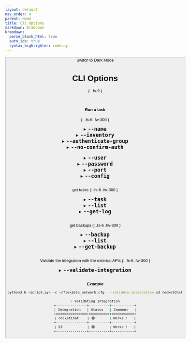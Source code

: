 ```yaml
---
layout: default
nav_order: 4
parent: Home
title: Cli Options
markdown: Kramdown
kramdown:
  parse_block_html: true
  auto_ids: true
  syntax_highlighter: coderay
---
```


<button class="btn js-toggle-dark-mode">Switch to Dark Mode

<script>
const toggleDarkMode = document.querySelector('.js-toggle-dark-mode');

jtd.addEvent(toggleDarkMode, 'click', function(){
  if (jtd.getTheme() === 'dark') {
    jtd.setTheme('light');
    toggleDarkMode.textContent = 'Switch to Dark Mode';
  } else {
    jtd.setTheme('dark');
    toggleDarkMode.textContent = 'Switch to Light Mode';
  }
});
</script>

# CLI Options
{: .fs-9 }


<br>

#### Run a task
{: .fs-6 .fw-300 }

<details markdown="1" id="--name">
  <summary markdown='span'> 
  <b style="font-size:20px"> <code>--name</code></b>
  </summary>
   The task name

   Required
   {: .label .label-yellow }
   
   > Each script run represents a task, Tasks state are stored.

   ---

</details>


<details markdown="1" id="--inventory">
  <summary markdown="span"> 
  <b style="font-size:20px"> <code>--inventory</code></b>
  </summary>
   A file that contains the devices to automate

   Optional
   {: .label .label-green }
   
   > This argument overrides the following option in the config file.
   >```ini
   >[general]
   >default_inventory = /etc/flexible-network/hosts
   >```

   ---

</details>

<details markdown="1" id="--authenticate-group">
  <summary markdown="span"> 
  <b style="font-size:20px"> <code>--authenticate-group</code></b>
  </summary>
   Provide an inventory group to authenticate
   
   Optional
   {: .label .label-green }



> **Note:** this option requires to specify the [`--user`](#--user) & [`--password`](#--password)  arguments 

> Example
```java
python3.6 test1.py -n task1 \
   --config user/flexible_network.cfg \
   --inventory user/hosts \
   --authenticate-group works \
   --user orange --password cisco1 --port 1113
```


<br>

<br>

-> This will update the `devices_dct` & `connected_devices_dct` attributes in the `Terminal_Task` class (Which you can access after you instantiate an instance of the class)

```python
task = Terminal_Task()

# A dict that contains ONLY the connected devices
task.connected_devices_dct

# A dict that contails ALL the devices (including ones that failed to authenticate)
task.devices_dct
```

---

</details>


<details markdown="1" id="--no-confirm-auth">
  <summary markdown="span"> 
  <b style="font-size:20px"> <code>--no-confirm-auth</code></b>
  </summary>
  Skip Asking for confirmation if failed to connect to some deivces
  
  Optional
  {: .label .label-green }

  > The dfault Behavior is to ask you for confirmation before proceeding if failed to authenticate to some devices.
</details>

<br>

<details markdown="1" id="--user">
  <summary markdown='span'> 
  <b style="font-size:20px"> <code>--user</code></b>
  </summary>
  The user to authenticate the group with

  Optional
  {: .label .label-green }

  ---

</details>


<details markdown="1" id="--password">
  <summary markdown='span'> 
  <b style="font-size:20px"> <code>--password</code></b>
  </summary>
  The password to authenticate the group with

  Optional
  {: .label .label-green }

  ---

</details>


<details markdown="1" id="--port">
  <summary markdown='span'>
  <b style="font-size:20px"> <code>--port</code></b>
  </summary>
  The port to use to connect to the group.

  Optional
  {: .label .label-green }

  > default port is `22`

  ---

</details>

<details markdown="1" id="--config">
  <summary markdown='span'>
  <b style="font-size:20px"> <code>--config</code></b>
  </summary>
  Specify a custom configuration file path (Overrides the default configuration file path)
  
  Optional
  {: .label .label-green }

  > Default configuration file path is `/etc/flexible_network/flexible_network.cfg`

---

</details>


<br>

get tasks
{: .fs-6 .fw-300 }


<details markdown="1" id="--task">
  <summary markdown='span'>
  <b style="font-size:20px"> <code>--task</code></b>
  </summary>
  Perform operations on finished tasks
  
  required
  {: .label .label-yellow }

---

</details>

<details markdown="1" id="--list">
  <summary markdown='span'>
  <b style="font-size:20px"> <code>--list</code></b>
  </summary>
  List the finished tasks
  
  Optional
  {: .label .label-green }

---

</details>


<details markdown="1" id="--get-log">
  <summary markdown='span'>
  <b style="font-size:20px"> <code>--get-log</code></b>
  </summary>
  Return the log of the task

  Takes the `task ID`
  
  Optional
{: .label .label-green }

---

</details>


<br>

get backups
{: .fs-6 .fw-300 }

<details markdown="1" id="--backup">
  <summary markdown='span'> 
  <b style="font-size:20px"> <code>--backup</code></b>
  </summary>
  Perform operations on taken configuration backups
  
  required
  {: .label .label-yellow }

</details>

<details markdown="1" id="--list-backup">
  <summary markdown='span'>  
  <b style="font-size:20px"> <code>--list</code></b>
  </summary>
  List the taken configuration backups
  
  Optional
  {: .label .label-green }

  ---

</details>

<details markdown="1" id="--get-backup">
  <summary markdown='span'> 
  <b style="font-size:20px"> <code>--get-backup</code></b>
  </summary>
  Return the configuration backup for the selected device

  Takes the `backup ID`
  
  Optional
  {: .label .label-green }

---

</details>


<br>

Validate the integration with the external APIs
{: .fs-6 .fw-300 }

<details markdown="1" id="--validate-integration">
  <summary markdown='span'> 
  <b style="font-size:20px"> <code>--validate-integration</code></b>
  </summary>
   Validate the communication with any of the supported API Integrations eg. test to authenticate (And validate permissions if needed).

  Optional
  {: .label .label-green }

  * ***Supported Options***
      * `cyberArk`
      * `rocketChat`
      * `s3`

  ---

</details>

<br>

_**Example**_

```bash
python3.6 <script.py> -c ~/flexible_network.cfg  --validate-integration s3 rocketChat

> Validating Integration
+---------------+----------+-----------+
| Integration   | Status   | Comment   |
+===============+==========+===========+
| rocketChat    | 🟢       | Works !   |
+---------------+----------+-----------+
| S3            | 🟢       | Works !   |
+---------------+----------+-----------+
```

